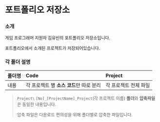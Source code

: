 # 포트폴리오 저장소

### 소개

게임 프로그래머 지원자 김유빈의 포트폴리오 저장소입니다.

포트폴리오에서 소개된 프로젝트가 저장되어있습니다.

### 각 폴더 설명

|폴더명|**Code**|**Project**|
|:---|:---|:---|
|내용|각 프로젝트 별 **소스 코드**만 따로 분리|각 프로젝트 전체 파일|


> `Project\` `[No]_[ProjectName]_Project`(각 프로젝트 이름) **폴더**와 **압축파일**은 동일한 내용입니다.
>
> 압축 파일은 다운로드 편의성을 위해 폴더별로 압축한 파일입니다.

